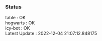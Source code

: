 ### Status


table : OK  
hogwarts : OK  
icy-bot : OK  
Latest Update : 2022-12-04 21:07:12.848175
